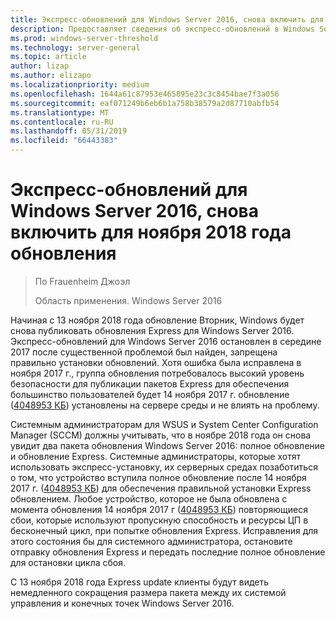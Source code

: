 ```yaml
---
title: Экспресс-обновлений для Windows Server 2016, снова включить для ноября 2018 года обновления
description: Предоставляет сведения об экспресс-обновлений в Windows Server 2016
ms.prod: windows-server-threshold
ms.technology: server-general
ms.topic: article
author: lizap
ms.author: elizapo
ms.localizationpriority: medium
ms.openlocfilehash: 1644a61c87953e465895e23c3c8454bae7f3a056
ms.sourcegitcommit: eaf071249b6eb6b1a758b38579a2d87710abfb54
ms.translationtype: MT
ms.contentlocale: ru-RU
ms.lasthandoff: 05/31/2019
ms.locfileid: "66443383"
---
```

# <a name="express-updates-for-windows-server-2016-re-enabled-for-november-2018-update"></a>Экспресс-обновлений для Windows Server 2016, снова включить для ноября 2018 года обновления

> По Frauenheim Джоэл
> 
> Область применения. Windows Server 2016

Начиная с 13 ноября 2018 года обновление Вторник, Windows будет снова публиковать обновления Express для Windows Server 2016. Экспресс-обновлений для Windows Server 2016 остановлен в середине 2017 после существенной проблемой был найден, запрещена правильно установки обновлений. Хотя ошибка была исправлена в ноября 2017 г., группа обновления потребовалось высокий уровень безопасности для публикации пакетов Express для обеспечения большинство пользователей будет 14 ноября 2017 г. обновление ([4048953 КБ](https://support.microsoft.com/help/4048953/windows-10-update-kb4048953)) установлены на сервере среды и не влиять на проблему.

Системным администраторам для WSUS и System Center Configuration Manager (SCCM) должны учитывать, что в ноябре 2018 года он снова увидит два пакета обновления Windows Server 2016: полное обновление и обновление Express. Системные администраторы, которые хотят использовать экспресс-установку, их серверных средах позаботиться о том, что устройство вступила полное обновление после 14 ноября 2017 г. ([4048953 КБ](https://support.microsoft.com/help/4048953/windows-10-update-kb4048953)) для обеспечения правильной установки Express обновлением. Любое устройство, которое не была обновлена с момента обновления 14 ноября 2017 г ([4048953 КБ](https://support.microsoft.com/help/4048953/windows-10-update-kb4048953)) повторяющиеся сбои, которые используют пропускную способность и ресурсы ЦП в бесконечный цикл, при попытке обновления Express.  Исправления для этого состояния бы для системного администратора, остановите отправку обновления Express и передать последние полное обновление для остановки цикла сбоя.

С 13 ноября 2018 года Express update клиенты будут видеть немедленного сокращения размера пакета между их системой управления и конечных точек Windows Server 2016.  
